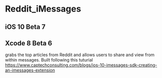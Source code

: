 # Reddit_iMessages
## iOS 10 Beta 7 
## Xcode 8 Beta 6 
grabs the top articles from Reddit and allows users to share and view from within messages. 
Built following this tuturial https://www.captechconsulting.com/blogs/ios-10-imessages-sdk-creating-an-imessages-extension
